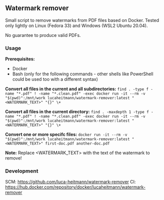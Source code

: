 ## Watermark remover
Small script to remove watermarks from PDF files based on Docker. Tested only lightly on Linux (Fedora 33) and Windows (WSL2 Ubuntu 20.04).

No guarantee to produce valid PDFs.

### Usage
**Prerequisites:**
- Docker
- Bash (only for the following commands - other shells like PowerShell could be used too with a different syntax)

**Convert all files in the current and all subdirectories:**
`find . -type f -name "*.pdf" ! -name "*.clean.pdf" -exec docker run -it --rm -v "$(pwd)":/mnt/work lucaheitmann/watermark-remover:latest "<WATERMARK_TEXT>" "{}" \+`

**Convert all files in the current directory:**
`find . -maxdepth 1 -type f -name "*.pdf" ! -name "*.clean.pdf" -exec docker run -it --rm -v "$(pwd)":/mnt/work lucaheitmann/watermark-remover:latest "<WATERMARK_TEXT>" "{}" \+`

**Convert one or more specifc files:**
`docker run -it --rm -v "$(pwd)":/mnt/work lucaheitmann/watermark-remover:latest "<WATERMARK_TEXT>" first-doc.pdf another-doc.pdf`

**Note:**
Replace <WATERMARK_TEXT> with the text of the watermark to remove!

### Development
SCM: https://github.com/luca-heitmann/watermark-remover
CI: https://hub.docker.com/repository/docker/lucaheitmann/watermark-remover

